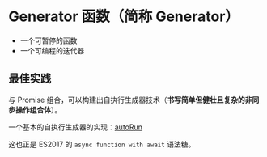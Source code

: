 # Generator 函数（简称 Generator）

- 一个可暂停的函数
- 一个可编程的迭代器

## 最佳实践

与 Promise 组合，可以构建出自执行生成器技术（**书写简单但健壮且复杂的非同步操作组合体**）。

一个基本的自执行生成器的实现：[autoRun](./autoRun.test.html)

这也正是 ES2017 的 `async function with await` 语法糖。
